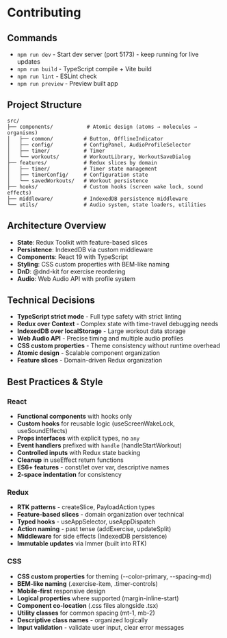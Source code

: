 # Contributing

## Commands

- `npm run dev` - Start dev server (port 5173) - keep running for live updates
- `npm run build` - TypeScript compile + Vite build
- `npm run lint` - ESLint check
- `npm run preview` - Preview built app

## Project Structure

```
src/
├── components/           # Atomic design (atoms → molecules → organisms)
│   ├── common/          # Button, OfflineIndicator
│   ├── config/          # ConfigPanel, AudioProfileSelector  
│   ├── timer/           # Timer
│   └── workouts/        # WorkoutLibrary, WorkoutSaveDialog
├── features/            # Redux slices by domain
│   ├── timer/           # Timer state management
│   ├── timerConfig/     # Configuration state
│   └── savedWorkouts/   # Workout persistence
├── hooks/               # Custom hooks (screen wake lock, sound effects)
├── middleware/          # IndexedDB persistence middleware
└── utils/               # Audio system, state loaders, utilities
```

## Architecture Overview

- **State**: Redux Toolkit with feature-based slices
- **Persistence**: IndexedDB via custom middleware
- **Components**: React 19 with TypeScript
- **Styling**: CSS custom properties with BEM-like naming
- **DnD**: @dnd-kit for exercise reordering
- **Audio**: Web Audio API with profile system

## Technical Decisions

- **TypeScript strict mode** - Full type safety with strict linting
- **Redux over Context** - Complex state with time-travel debugging needs
- **IndexedDB over localStorage** - Large workout data storage
- **Web Audio API** - Precise timing and multiple audio profiles
- **CSS custom properties** - Theme consistency without runtime overhead
- **Atomic design** - Scalable component organization
- **Feature slices** - Domain-driven Redux organization

## Best Practices & Style

### React

- **Functional components** with hooks only
- **Custom hooks** for reusable logic (useScreenWakeLock, useSoundEffects)
- **Props interfaces** with explicit types, no `any`
- **Event handlers** prefixed with `handle` (handleStartWorkout)
- **Controlled inputs** with Redux state backing
- **Cleanup** in useEffect return functions
- **ES6+ features** - const/let over var, descriptive names
- **2-space indentation** for consistency

### Redux

- **RTK patterns** - createSlice, PayloadAction types
- **Feature-based slices** - domain organization over technical
- **Typed hooks** - useAppSelector, useAppDispatch
- **Action naming** - past tense (addExercise, updateSplit)  
- **Middleware** for side effects (IndexedDB persistence)
- **Immutable updates** via Immer (built into RTK)

### CSS

- **CSS custom properties** for theming (--color-primary, --spacing-md)
- **BEM-like naming** (.exercise-item, .timer-controls)
- **Mobile-first** responsive design
- **Logical properties** where supported (margin-inline-start)
- **Component co-location** (.css files alongside .tsx)
- **Utility classes** for common spacing (mt-1, mb-2)
- **Descriptive class names** - organized logically
- **Input validation** - validate user input, clear error messages
